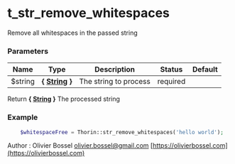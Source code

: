# t_str_remove_whitespaces

Remove all whitespaces in the passed string


### Parameters
Name  |  Type  |  Description  |  Status  |  Default
------------  |  ------------  |  ------------  |  ------------  |  ------------
$string  |  **{ [String](http://php.net/manual/en/language.types.string.php) }**  |  The string to process  |  required  |

Return **{ [String](http://php.net/manual/en/language.types.string.php) }** The processed string

### Example
```php
	$whitespaceFree = Thorin::str_remove_whitespaces('hello world');
```
Author : Olivier Bossel [olivier.bossel@gmail.com](mailto:olivier.bossel@gmail.com) [https://olivierbossel.com](https://olivierbossel.com)